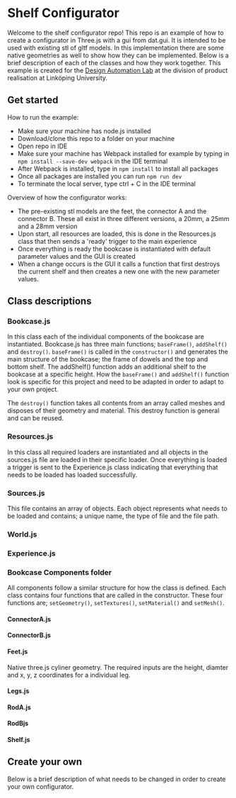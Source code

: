 # Shelf Configurator
Welcome to the shelf configurator repo! This repo is an example of how to create a configurator in Three.js with a gui from dat.gui. It is intended to be used with existing stl of gltf models. In this implementation there are some native geometries as well to show how they can be implemented. Below is a brief description of each of the classes and how they work together. This example is created for the [Design Automation Lab](https://liu.se/en/research/design-automation-lab) at the division of product realisation at Linköping University.

## Get started ##
How to run the example:
* Make sure your machine has node.js installed
* Download/clone this repo to a folder on your machine
* Open repo in IDE
* Make sure your machine has Webpack installed  for example by typing in ``` npm install --save-dev webpack ``` in the IDE terminal
* After Webpack is installed, type in ``` npm install ``` to install all packages
* Once all packages are installed you can run ``` npm run dev ```
* To terminate the local server, type ctrl + C in the IDE terminal

Overview of how the configurator works:
* The pre-existing stl models are the feet, the connector A and the connector B. These all exist in three different versions, a 20mm, a 25mm and a 28mm version
* Upon start, all resources are loaded, this is done in the Resources.js class that then sends a 'ready' trigger to the main experience
* Once everything is ready the bookcase is instantiated with default parameter values and the GUI is created
* When a change occurs is the GUI it calls a function that first destroys the current shelf and then creates a new one with the new parameter values.

## Class descriptions ##
### Bookcase.js ###
In this class each of the individual components of the bookcase are instantiated. Bookcase.js has three main functions; ``` baseFrame() ```, ``` addShelf() ``` and ``` destroy() ```. ``` baseFrame() ``` is called in the ``` constructor() ``` and generates the main structure of the bookcase; the frame of dowels and the top and bottom shelf. The addShelf() function adds an additional shelf to the bookcase at a specific height. How the ``` baseFrame() ``` and ``` addShelf() ``` function look is specific for this project and need to be adapted in order to adapt to your own project.

The ``` destroy() ``` function takes all contents from an array called meshes and disposes of their geometry and material. This destroy function is general and can be reused.

### Resources.js ###
In this class all required loaders are instantiated and all objects in the sources.js file are loaded in their specific loader. Once everything is loaded a trigger is sent to the Experience.js class indicating that everything that needs to be loaded has loaded successfully.

### Sources.js ###
This file contains an array of objects. Each object represents what needs to be loaded and contains; a unique name, the type of file and the file path.

### World.js ###

### Experience.js ###

### Bookcase Components folder ###
All components follow a similar structure for how the class is defined. Each class contains four functions that are called in the constructor. These four functions are; ``` setGeometry() ```, ``` setTextures() ```, ``` setMaterial() ``` and ``` setMesh() ```. 
#### ConnectorA.js ####
#### ConnectorB.js ####
#### Feet.js ####
Native three.js cyliner geometry. The required inputs are the height, diamter and x, y, z coordinates for a individual leg.
#### Legs.js ####
#### RodA.js ####
#### RodBjs ####
#### Shelf.js ####

## Create your own ##
Below is a brief description of what needs to be changed in order to create your own configurator.
